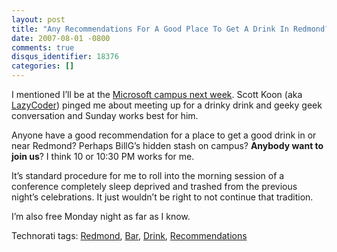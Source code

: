 ```yaml
---
layout: post
title: "Any Recommendations For A Good Place To Get A Drink In Redmond?"
date: 2007-08-01 -0800
comments: true
disqus_identifier: 18376
categories: []
---
```

I mentioned I’ll be at the [Microsoft campus next
week](http://haacked.com/archive/2007/07/30/at-the-microsoft-campus-next-week-and-other-engagements.aspx "At the Microsoft Campus").
Scott Koon (aka
[LazyCoder](http://www.lazycoder.com/weblog/ "LazyCoder Blog")) pinged
me about meeting up for a drinky drink and geeky geek conversation and
Sunday works best for him.

Anyone have a good recommendation for a place to get a good drink in or
near Redmond? Perhaps BillG’s hidden stash on campus? **Anybody want to
join us**? I think 10 or 10:30 PM works for me.

It’s standard procedure for me to roll into the morning session of a
conference completely sleep deprived and trashed from the previous
night’s celebrations. It just wouldn’t be right to not continue that
tradition.

I’m also free Monday night as far as I know.

Technorati tags: [Redmond](http://technorati.com/tags/Redmond),
[Bar](http://technorati.com/tags/Bar),
[Drink](http://technorati.com/tags/Drink),
[Recommendations](http://technorati.com/tags/Recommendations)

